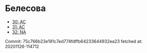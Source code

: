 # Белесова
- [30: AC](30.md)
- [31: AC](31.md)
- [32: NA](32.md)

Commit: 75c766b23e191c7ed774fdffb64233644932ea23
 fetched at: 20201126-114712
